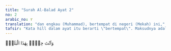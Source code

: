 ```yaml
---
title: "Surah Al-Balad Ayat 2"
no: 2
arabic_no: ٢
translation: "dan engkau (Muhammad), bertempat di negeri (Mekah) ini,"
tafsir: "Kata hill dalam ayat itu berarti \"bertempat\". Maksudnya adalah bahwa kota ini adalah juga tempat lahir Nabi Muhammad yang merupakan nabi terbesar dan terakhir yang membawa agama Islam. Dengan demikian, Allah bersumpah dengan kota Mekah yang agung karena tempat kelahiran manusia agung, yaitu Muhammad saw. Ada pula yang menafsirkan hill dalam ayat itu \"halal\", yaitu halal bagi Nabi berperang dalam kota itu bila diperangi, apa yang tidak dihalalkan bagi orang lain."
---
```

وَاَنْتَ حِلٌّۢ بِهٰذَا الْبَلَدِۙ